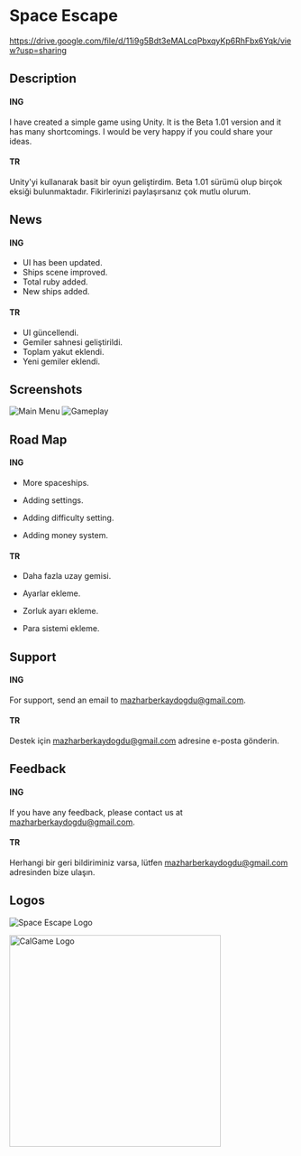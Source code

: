 # Space Escape
https://drive.google.com/file/d/11i9g5Bdt3eMALcqPbxqyKp6RhFbx6Yqk/view?usp=sharing

## Description
#### ING

I have created a simple game using Unity. It is the Beta 1.01 version and it has many shortcomings. I would be very happy if you could share your ideas.

#### TR

Unity'yi kullanarak basit bir oyun geliştirdim. Beta 1.01 sürümü olup birçok eksiği bulunmaktadır. Fikirlerinizi paylaşırsanız çok mutlu olurum.

## News

#### ING
- UI has been updated.
- Ships scene improved.
- Total ruby added.
- New ships added.
#### TR
- UI güncellendi.
- Gemiler sahnesi geliştirildi.
- Toplam yakut eklendi.
- Yeni gemiler eklendi.
## Screenshots

![Main Menu](https://github.com/MazBer/SpaceEscape/assets/134061058/5a1bb320-07be-4544-861e-2c972819382e)
![Gameplay](https://github.com/MazBer/SpaceEscape/assets/134061058/e6904046-370e-4deb-bbb0-91bb0e555556)
  
## Road Map

#### ING
- More spaceships.

- Adding settings.

- Adding difficulty setting.

- Adding money system.

#### TR
- Daha fazla uzay gemisi.

- Ayarlar ekleme.

- Zorluk ayarı ekleme.

- Para sistemi ekleme.

  
## Support

#### ING

For support, send an email to mazharberkaydogdu@gmail.com.

#### TR

Destek için mazharberkaydogdu@gmail.com adresine e-posta gönderin.

  
## Feedback

#### ING

If you have any feedback, please contact us at mazharberkaydogdu@gmail.com.

#### TR

Herhangi bir geri bildiriminiz varsa, lütfen mazharberkaydogdu@gmail.com adresinden bize ulaşın.

  
## Logos

![Space Escape Logo](https://github.com/MazBer/SpaceEscape/assets/134061058/4ab124f0-216f-4d0c-81e2-c640e5a78c97)

<img width="375" alt="CalGame Logo" src="https://github.com/MazBer/SpaceEscape/assets/134061058/b00b527f-b3e0-458d-b116-8a485075d16e">

